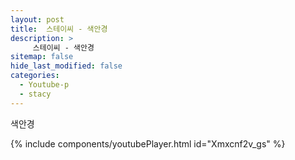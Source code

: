 ```yaml
---
layout: post
title:  스테이씨 - 색안경
description: >
     스테이씨 - 색안경
sitemap: false
hide_last_modified: false
categories:
  - Youtube-p
  - stacy
---
```

색안경

{% include components/youtubePlayer.html id="Xmxcnf2v_gs" %}
